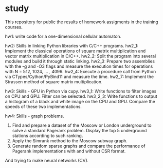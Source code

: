 # study

This repository for public the results of homework assigments in the training courses.

hw1: write code for a one-dimensional cellular automaton.

hw2: Skills in linking Python libraries with C/C++ programs.
hw2_1: Implement the classical operations of square matrix multiplication and vector matrix multiplication in C/C++.
hw2_2: Split the program into several modules and build it through static linking.
hw2_3: Prepare two assemblies with the -g and -O3 flags and measure the execution times for operations with N = 512, 1024, ... , 4096.
hw2_4: Execute a procedure call from Python via CTypes/Cython/PyBind11 and measure the time.
hw2_7: Implement the Strassen method of square matrix multiplication.

hw3: Skills - GPU in Python via cupy.
hw3_1: Write functions to filter images on CPU and GPU. Filter can be selected.
hw3_2_3: Write functions to output a histogram of a black and white image on the CPU and GPU. Compare the speeds of these two implementations.

hw4: Skills - graph problems.
1) Find and prepare a dataset of the Moscow or London underground to solve a standard Pagerank problem. Display the top 5 underground stations according to such ranking.
2) Apply the Simrank method to the Moscow subway graph.
3) Generate random sparse graphs and compare the performance of Pagerank implementations with and without CSR format.

And trying to make neural networks (CV).
